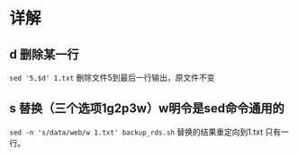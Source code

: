 # 详解

## d 删除某一行

`sed '5,$d' 1.txt` 删除文件5到最后一行输出，原文件不变

## s 替换（三个选项1g2p3w）w明令是sed命令通用的

`sed -n 's/data/web/w 1.txt' backup_rds.sh` 替换的结果重定向到1.txt 只有一行。

